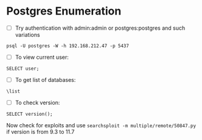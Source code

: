 # Postgres Enumeration

* [ ] Try authentication with admin:admin or postgres:postgres and such variations

```
psql -U postgres -W -h 192.168.212.47 -p 5437
```

* [ ] To view current user:

```
SELECT user;
```

* [ ] To get list of databases:

```
\list
```

* [ ] To check version:

```
SELECT version();
```

Now check for exploits and use `searchsploit -m multiple/remote/50847.py` if version is from 9.3 to 11.7
